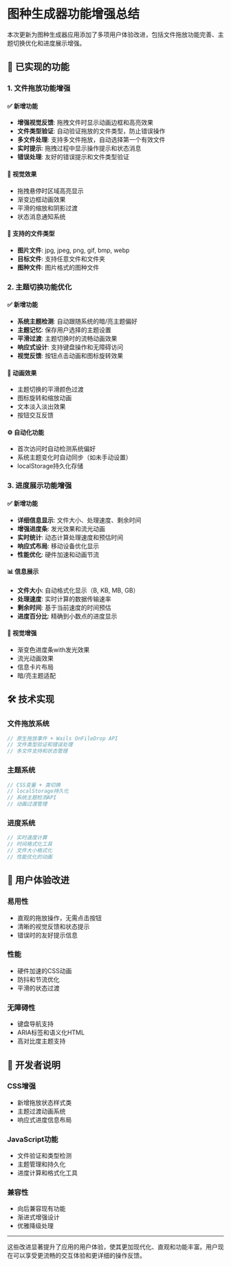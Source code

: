 # 图种生成器功能增强总结

本次更新为图种生成器应用添加了多项用户体验改进，包括文件拖放功能完善、主题切换优化和进度展示增强。

## 🎯 已实现的功能

### 1. 文件拖放功能增强

#### ✅ 新增功能
- **增强视觉反馈**: 拖拽文件时显示动画边框和高亮效果
- **文件类型验证**: 自动验证拖放的文件类型，防止错误操作
- **多文件处理**: 支持多文件拖放，自动选择第一个有效文件
- **实时提示**: 拖拽过程中显示操作提示和状态消息
- **错误处理**: 友好的错误提示和文件类型验证

#### 🎨 视觉效果
- 拖拽悬停时区域高亮显示
- 渐变边框动画效果
- 平滑的缩放和阴影过渡
- 状态消息通知系统

#### 💾 支持的文件类型
- **图片文件**: jpg, jpeg, png, gif, bmp, webp
- **目标文件**: 支持任意文件和文件夹
- **图种文件**: 图片格式的图种文件

### 2. 主题切换功能优化

#### ✅ 新增功能
- **系统主题检测**: 自动跟随系统的暗/亮主题偏好
- **主题记忆**: 保存用户选择的主题设置
- **平滑过渡**: 主题切换时的流畅动画效果
- **响应式设计**: 支持键盘操作和无障碍访问
- **视觉反馈**: 按钮点击动画和图标旋转效果

#### 🎨 动画效果
- 主题切换的平滑颜色过渡
- 图标旋转和缩放动画
- 文本淡入淡出效果
- 按钮交互反馈

#### ⚙️ 自动化功能
- 首次访问时自动检测系统偏好
- 系统主题变化时自动同步（如未手动设置）
- localStorage持久化存储

### 3. 进度展示功能增强

#### ✅ 新增功能
- **详细信息显示**: 文件大小、处理速度、剩余时间
- **增强进度条**: 发光效果和流光动画
- **实时统计**: 动态计算处理速度和预估时间
- **响应式布局**: 移动设备优化显示
- **性能优化**: 硬件加速和动画节流

#### 📊 信息展示
- **文件大小**: 自动格式化显示（B, KB, MB, GB）
- **处理速度**: 实时计算的数据传输速率
- **剩余时间**: 基于当前速度的时间预估
- **进度百分比**: 精确到小数点的进度显示

#### 🎨 视觉增强
- 渐变色进度条with发光效果
- 流光动画效果
- 信息卡片布局
- 暗/亮主题适配

## 🛠️ 技术实现

### 文件拖放系统
```javascript
// 原生拖放事件 + Wails OnFileDrop API
// 文件类型验证和错误处理
// 多文件支持和状态管理
```

### 主题系统
```javascript
// CSS变量 + 类切换
// localStorage持久化
// 系统主题检测API
// 动画过渡管理
```

### 进度系统
```javascript
// 实时速度计算
// 时间格式化工具
// 文件大小格式化
// 性能优化的动画
```

## 🎯 用户体验改进

### 易用性
- 直观的拖放操作，无需点击按钮
- 清晰的视觉反馈和状态提示
- 错误时的友好提示信息

### 性能
- 硬件加速的CSS动画
- 防抖和节流优化
- 平滑的状态过渡

### 无障碍性
- 键盘导航支持
- ARIA标签和语义化HTML
- 高对比度主题支持

## 🔧 开发者说明

### CSS增强
- 新增拖放状态样式类
- 主题过渡动画系统
- 响应式进度信息布局

### JavaScript功能
- 文件验证和类型检测
- 主题管理和持久化
- 进度计算和格式化工具

### 兼容性
- 向后兼容现有功能
- 渐进式增强设计
- 优雅降级处理

---

这些改进显著提升了应用的用户体验，使其更加现代化、直观和功能丰富。用户现在可以享受更流畅的交互体验和更详细的操作反馈。